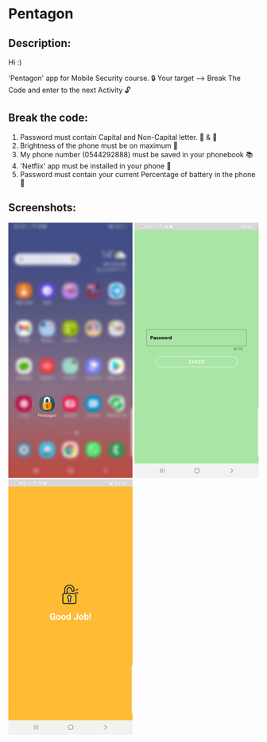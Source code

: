 # Pentagon

## Description:
Hi :)

'Pentagon' app for Mobile Security course.
:lock: Your target --> Break The Code and enter to the next Activity :unlock:

## Break the code:
1. Password must contain Capital and Non-Capital letter. :older_man: & :baby:
2. Brightness of the phone must be on maximum :high_brightness:
3. My phone number (0544292888) must be saved in your phonebook :books:
4. 'Netflix' app must be installed in your phone :movie_camera: 
5. Password must contain your current Percentage of battery in the phone :battery:

## Screenshots:

<img src="images/pentagon.png" width=250>    <img src="images/main_activity.jpeg" width=250>    <img src="images/success_activity.jpeg" width=250>
